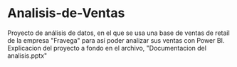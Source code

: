 # Analisis-de-Ventas
Proyecto de análisis de datos, en el que se usa una base de ventas de retail de la empresa "Fravega" para así poder analizar sus ventas con Power BI. Explicacion del 
proyecto a fondo en el archivo, "Documentacion del analisis.pptx"
